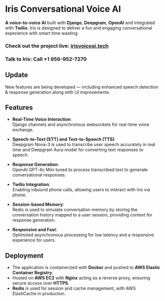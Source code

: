 # Iris Conversational Voice AI

**A voice-to-voice AI** built with **Django**, **Deepgram**, **OpenAI** and integrated with **Twilio**. Iris is designed to deliver a fun and engaging conversational experience with smart time wasting.

### **Check out the project live**: [irisvoiceai.tech](https://irisvoiceai.tech)
### **Talk to Iris**: Call +1 956-952-7270

## Update

New features are being developed — including enhanced speech detection & response generation along with UI improvements.

## Features

- **Real-Time Voice Interaction**:  
  Django channels and asynchronous websockets for real-time voice exchange.
  
- **Speech-to-Text (STT) and Text-to-Speech (TTS)**:  
  Deepgram Nova-3 is used to transcribe user speech accurately in real time and Deepgram Aura model for converting text responses to speech.
  
- **Response Generation**:  
  OpenAI GPT-4o Mini tuned to process transcribed text to generate conversational responses.
  
- **Twilio Integration**:  
  Enabling inbound phone calls, allowing users to interact with Iris via phone. 
  
- **Session-based Memory**:  
  Redis is used to simulate conversation memory by storing the conversation history mapped to a user session, providing context for response generation.
  
- **Responsive and Fast**:  
  Optimized asynchronous processing for low latency and a responsive experience for users.

## Deployment

- The application is containerized with **Docker** and pushed to **AWS Elastic Container Registry**.
- Hosted on **AWS EC2** with **Nginx** acting as a reverse proxy, ensuring secure access over **HTTPS**.
- **Redis** is used for session and cache management, with AWS ElastiCache in production.

